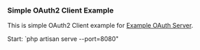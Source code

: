 ### Simple OAuth2 Client Example

This is simple OAuth2 Client example for [Example OAuth Server](https://github.com/andrewdacenko/laravel-oauth2-server-example).

Start: `php artisan serve --port=8080"